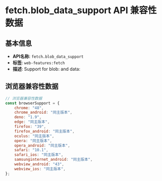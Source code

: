 # fetch.blob_data_support API 兼容性数据

## 基本信息

- **API名称**: `fetch.blob_data_support`
- **标签**: `web-features:fetch`
- **描述**: Support for blob: and data:

## 浏览器兼容性数据

```javascript
// 浏览器兼容性数据
const browserSupport = {
    chrome: "48",
    chrome_android: "同主版本",
    deno: "1.9",
    edge: "同主版本",
    firefox: "39",
    firefox_android: "同主版本",
    oculus: "同主版本",
    opera: "同主版本",
    opera_android: "同主版本",
    safari: "10.1",
    safari_ios: "同主版本",
    samsunginternet_android: "同主版本",
    webview_android: "43",
    webview_ios: "同主版本",
};

```

